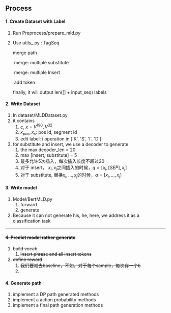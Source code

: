 ## Process

#### 1. Create Dataset with Label

1. Run Preprocess/prepare_mld.py

2. Use utils_.py : TagSeq

   merge path

   ​	merge: multiple substitute

   ​	merge: multiple Insert

   ​	add <BOS> token

   finally, it will output len([<bos>] + input_seq) labels



#### 2. Write Dataset

1. In dataset/MLDDataset.py
2. it contains
   1. $c$, $x$ = $V^{190}, V^{32}$
   2. $x_{pos}, x_{s}$: pos id, segment id
   3. edit label: $l$  operation in ['K', 'S', 'I', 'D']
3. for substitute and insert, we use a decoder to generate
   1. the max decoder_len = 20
   2. max [insert, substitute] = 5
   3. 最多允许5次插入，每次插入长度不超过20
   4. 对于 insert， $x_i, x_j$之间插入的时候，$q = [x_i, [SEP], x_j]$
   5. 对于 substitute, 替换$x_i, ...,x_j$的时候，$q=[x_i, ...,x_j]$

#### 3. Write model

1. Model/BertMLD.py
   1. forward
   2. generate
2. Because it can not generate his, he, here, we address it as a classification task





---

#### ~~4. Predict model rather generate~~

1. ~~build vocab~~
   1. ~~insert phrase and all insert tokens~~
2. ~~define reward~~
   1. ~~我们要减去baseline，不如，对于每个sample，每次存一个b~~
   2. 



#### 4. Generate path

1. implement a DP path generated methods
2. implement a action probability methods
3. implement a final path generation methods